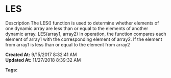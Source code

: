 # LES

Description The LES() function is used to determine whether elements of one dynamic array are less than or equal to the elements of another dynamic array. LES(array1, array2) In operation, the function compares each element of array1 with the corresponding element of array2. If the element from array1 is less than or equal to the element from array2  

**Created At:** 9/15/2017 8:32:41 AM  
**Updated At:** 11/27/2018 8:39:32 AM  

**Tags:**
<badge text='dynamic arrays' vertical='middle' />
